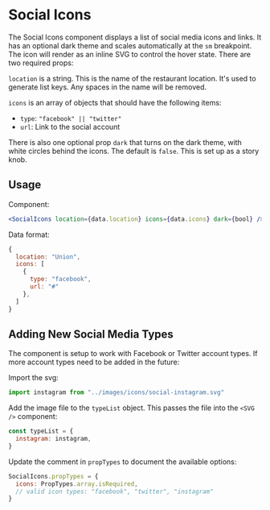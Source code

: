 # Social Icons

The Social Icons component displays a list of social media icons and links. It has an optional dark theme and scales automatically at the `sm` breakpoint. The icon will render as an inline SVG to control the hover state. There are two required props:

`location` is a string. This is the name of the restaurant location. It's used to generate list keys. Any spaces in the name will be removed.

`icons` is an array of objects that should have the following items:

- `type`: `"facebook" || "twitter"`
- `url`: Link to the social account

There is also one optional prop `dark` that turns on the dark theme, with white circles behind the icons. The default is `false`. This is set up as a story knob.

## Usage

Component:

```jsx
<SocialIcons location={data.location} icons={data.icons} dark={bool} />
```

Data format:

```jsx
{
  location: "Union",
  icons: [
    {
      type: "facebook",
      url: "#"
    },
  ]
}
```

## Adding New Social Media Types

The component is setup to work with Facebook or Twitter account types. If more account types need to be added in the future:

Import the svg:

```jsx
import instagram from "../images/icons/social-instagram.svg"
```

Add the image file to the `typeList` object. This passes the file into the `<SVG />` component:

```jsx
const typeList = {
  instagram: instagram,
}
```

Update the comment in `propTypes` to document the available options:

```jsx
SocialIcons.propTypes = {
  icons: PropTypes.array.isRequired,
  // valid icon types: "facebook", "twitter", "instagram"
}
```
